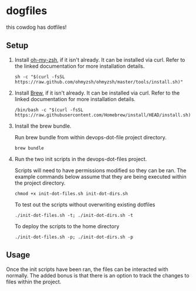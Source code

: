 # dogfiles
this cowdog has dotfiles!

## Setup

1. Install [oh-my-zsh](https://ohmyz.sh/#install), if it isn't already.  It can be installed via curl.  Refer to the linked documentation for more installation details.

    ```shell
    sh -c "$(curl -fsSL https://raw.github.com/ohmyzsh/ohmyzsh/master/tools/install.sh)"
    ```
2. Install [Brew](https://docs.brew.sh/Installation), if it isn't already. It can be installed via curl.  Refer to the linked documentation for more installation details.

    ```shell
    /bin/bash -c "$(curl -fsSL https://raw.githubusercontent.com/Homebrew/install/HEAD/install.sh)"
    ```

4. Install the brew bundle.
    
    Run brew bundle from within devops-dot-file project directory.
    ```shell
    brew bundle
    ```
    
5. Run the two init scripts in the devops-dot-files project.

    Scripts will need to have permissions modified so they can be ran.  The example commands below assume that they are being executed within the project directory.

    ```shell
    chmod +x init-dot-files.sh init-dot-dirs.sh
    ```
    To test out the scripts without overwriting existing dotfiles
    ```shell
    ./init-dot-files.sh -t; ./init-dot-dirs.sh -t
    ```
    To deploy the scripts to the home directory
    ```shell
    ./init-dot-files.sh -p; ./init-dot-dirs.sh -p
    ```
## Usage
Once the init scripts have been ran, the files can be interacted with normally.  The added bonus is that there is an option to track the changes to files within the project. 
